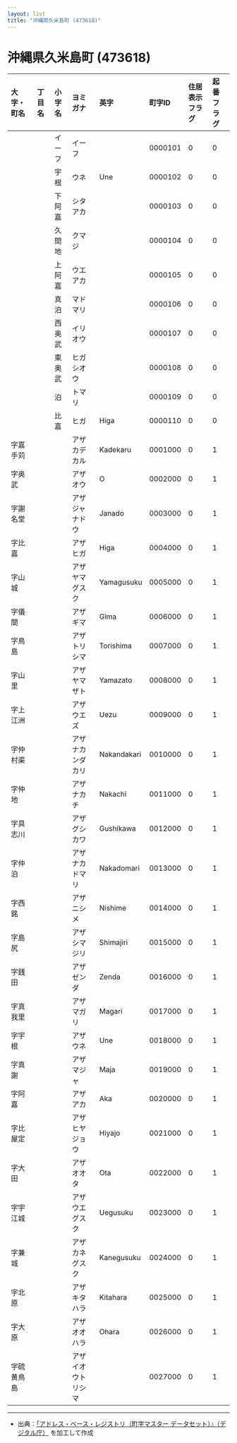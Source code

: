 ```yaml
---
layout: list
title: "沖縄県久米島町 (473618)"
---
```


# 沖縄県久米島町 (473618)

| 大字・町名 | 丁目名 | 小字名 | ヨミガナ | 英字 | 町字ID | 住居表示フラグ | 起番フラグ |
|:---|:---|:---|:---|:---|:---|:---|:---|
|  |  | イーフ |   イーフ |  | 0000101 | 0 | 0 |
|  |  | 宇根 |   ウネ | Une | 0000102 | 0 | 0 |
|  |  | 下阿嘉 |   シタアカ |  | 0000103 | 0 | 0 |
|  |  | 久間地 |   クマジ |  | 0000104 | 0 | 0 |
|  |  | 上阿嘉 |   ウエアカ |  | 0000105 | 0 | 0 |
|  |  | 真泊 |   マドマリ |  | 0000106 | 0 | 0 |
|  |  | 西奥武 |   イリオウ |  | 0000107 | 0 | 0 |
|  |  | 東奥武 |   ヒガシオウ |  | 0000108 | 0 | 0 |
|  |  | 泊 |   トマリ |  | 0000109 | 0 | 0 |
|  |  | 比嘉 |   ヒガ | Higa | 0000110 | 0 | 0 |
| 字嘉手苅 |  |  | アザカデカル   | Kadekaru | 0001000 | 0 | 1 |
| 字奥武 |  |  | アザオウ   | O | 0002000 | 0 | 1 |
| 字謝名堂 |  |  | アザジャナドウ   | Janado | 0003000 | 0 | 1 |
| 字比嘉 |  |  | アザヒガ   | Higa | 0004000 | 0 | 1 |
| 字山城 |  |  | アザヤマグスク   | Yamagusuku | 0005000 | 0 | 1 |
| 字儀間 |  |  | アザギマ   | Gima | 0006000 | 0 | 1 |
| 字鳥島 |  |  | アザトリシマ   | Torishima | 0007000 | 0 | 1 |
| 字山里 |  |  | アザヤマザト   | Yamazato | 0008000 | 0 | 1 |
| 字上江洲 |  |  | アザウエズ   | Uezu | 0009000 | 0 | 1 |
| 字仲村渠 |  |  | アザナカンダカリ   | Nakandakari | 0010000 | 0 | 1 |
| 字仲地 |  |  | アザナカチ   | Nakachi | 0011000 | 0 | 1 |
| 字具志川 |  |  | アザグシカワ   | Gushikawa | 0012000 | 0 | 1 |
| 字仲泊 |  |  | アザナカドマリ   | Nakadomari | 0013000 | 0 | 1 |
| 字西銘 |  |  | アザニシメ   | Nishime | 0014000 | 0 | 1 |
| 字島尻 |  |  | アザシマジリ   | Shimajiri | 0015000 | 0 | 1 |
| 字銭田 |  |  | アザゼンダ   | Zenda | 0016000 | 0 | 1 |
| 字真我里 |  |  | アザマガリ   | Magari | 0017000 | 0 | 1 |
| 字宇根 |  |  | アザウネ   | Une | 0018000 | 0 | 1 |
| 字真謝 |  |  | アザマジャ   | Maja | 0019000 | 0 | 1 |
| 字阿嘉 |  |  | アザアカ   | Aka | 0020000 | 0 | 1 |
| 字比屋定 |  |  | アザヒヤジョウ   | Hiyajo | 0021000 | 0 | 1 |
| 字大田 |  |  | アザオオタ   | Ota | 0022000 | 0 | 1 |
| 字宇江城 |  |  | アザウエグスク   | Uegusuku | 0023000 | 0 | 1 |
| 字兼城 |  |  | アザカネグスク   | Kanegusuku | 0024000 | 0 | 1 |
| 字北原 |  |  | アザキタハラ   | Kitahara | 0025000 | 0 | 1 |
| 字大原 |  |  | アザオオハラ   | Ohara | 0026000 | 0 | 1 |
| 字硫黄鳥島 |  |  | アザイオウトリシマ   |  | 0027000 | 0 | 1 |

---

- 出典：[「アドレス・ベース・レジストリ（町字マスター データセット）』（デジタル庁）](https://www.digital.go.jp/policies/base_registry_address/) を加工して作成